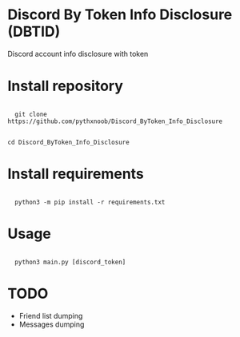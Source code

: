 # Discord By Token Info Disclosure (DBTID)
Discord account info disclosure with token


# Install repository

<code>
  git clone https://github.com/pythxnoob/Discord_ByToken_Info_Disclosure
  
  cd Discord_ByToken_Info_Disclosure
</code>

# Install requirements

<code>
  python3 -m pip install -r requirements.txt
</code>

# Usage

<code>
  python3 main.py [discord_token]
</code>



# TODO
* Friend list dumping
* Messages dumping
